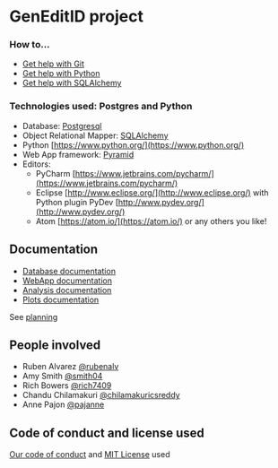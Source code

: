 # GenEditID project


### How to...

- [Get help with Git](help-git.md)
- [Get help with Python](help-python.md)
- [Get help with SQLAlchemy](help-sqlalchemy.md)


### Technologies used: Postgres and Python

* Database: [Postgresql](https://www.postgresql.org/)
* Object Relational Mapper: [SQLAlchemy](https://www.sqlalchemy.org/)
* Python [https://www.python.org/](https://www.python.org/)
* Web App framework: [Pyramid](https://trypyramid.com/)
* Editors:
  - PyCharm [https://www.jetbrains.com/pycharm/](https://www.jetbrains.com/pycharm/)
  - Eclipse [http://www.eclipse.org/](http://www.eclipse.org/) with Python plugin PyDev [http://www.pydev.org/](http://www.pydev.org/)
  - Atom [https://atom.io/](https://atom.io/) or any others you like!


## Documentation

- [Database documentation](database.md)
- [WebApp documentation](webapp.md)
- [Analysis documentation](analysis.md)
- [Plots documentation](plots.md)

See [planning](planning.md)


## People involved

* Ruben Alvarez [@rubenalv](https://github.com/rubenalv)
* Amy Smith [@smith04](https://github.com/smith04)
* Rich Bowers [@rich7409](https://github.com/rich7409)
* Chandu Chilamakuri [@chilamakuricsreddy](https://github.com/chilamakuricsreddy)
* Anne Pajon [@pajanne](https://github.com/pajanne)


## Code of conduct and license used

[Our code of conduct](../CODE_OF_CONDUCT.md) and [MIT License](../LICENSE) used
